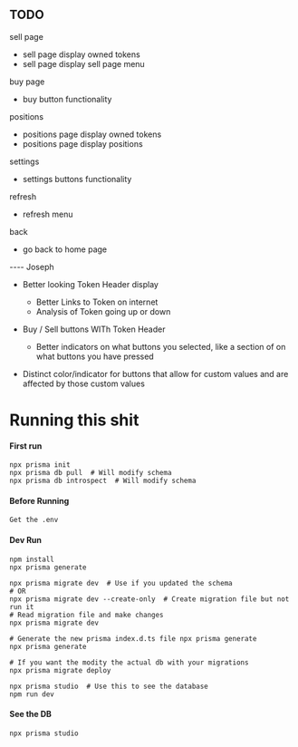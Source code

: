 ## TODO

sell page

- sell page display owned tokens
- sell page display sell page menu

buy page

- buy button functionality

positions

- positions page display owned tokens
- positions page display positions

settings

- settings buttons functionality

refresh

- refresh menu

back

- go back to home page

---- Joseph
* Better looking Token Header display
    *  Better Links to Token on internet
    *  Analysis of Token going up or down
* Buy / Sell buttons WITh Token Header
    *  Better indicators on what buttons you selected, like a section of on what buttons you have pressed

* Distinct color/indicator for buttons that allow for custom values and are affected by those custom values 

# Running this shit

#### First run
    npx prisma init
    npx prisma db pull  # Will modify schema
    npx prisma db introspect  # Will modify schema

#### Before Running

    Get the .env




#### Dev Run

    npm install
    npx prisma generate

    npx prisma migrate dev  # Use if you updated the schema
    # OR
    npx prisma migrate dev --create-only  # Create migration file but not run it
    # Read migration file and make changes
    npx prisma migrate dev

    # Generate the new prisma index.d.ts file npx prisma generate  
    npx prisma generate  

    # If you want the modity the actual db with your migrations
    npx prisma migrate deploy

    npx prisma studio  # Use this to see the database
    npm run dev


#### See the DB
    npx prisma studio